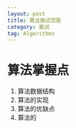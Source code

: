 ```yaml
---
layout: post
title: 算法面试范围
category: 面试
tag: Algorithms 
---
```


# 算法掌握点
1. 算法数据结构
2. 算法的实现
3. 算法的优缺点
4. 算法的


